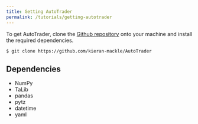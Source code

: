 ```yaml
---
title: Getting AutoTrader
permalink: /tutorials/getting-autotrader
---
```

To get AutoTrader, clone the [Github repository](https://github.com/kieran-mackle/AutoTrader) onto your machine 
and install the required dependencies.

```
$ git clone https://github.com/kieran-mackle/AutoTrader
```

## Dependencies
- NumPy
- TaLib
- pandas
- pytz
- datetime
- yaml
